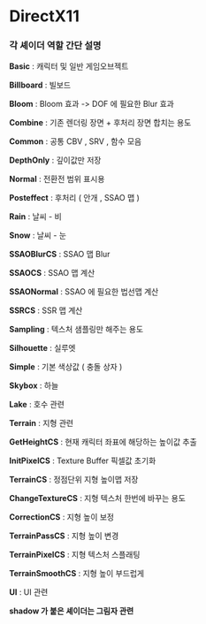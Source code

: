 # DirectX11
### 각 셰이더 역할 간단 설명



__Basic__             : 캐릭터 및 일반 게임오브젝트



__Billboard__         : 빌보드



__Bloom__             : Bloom 효과 -> DOF 에 필요한 Blur 효과



__Combine__           : 기존 렌더링 장면 + 후처리 장면 합치는 용도



__Common__            : 공통 CBV , SRV , 함수 모음



__DepthOnly__         : 깊이값만 저장



__Normal__            : 전환전 범위 표시용



__Posteffect__        : 후처리 ( 안개 , SSAO 맵 )



__Rain__              : 날씨 - 비



__Snow__              : 날씨 - 눈



__SSAOBlurCS__        : SSAO 맵 Blur



__SSAOCS__            : SSAO 맵 계산



__SSAONormal__        : SSAO 에 필요한 법선맵 계산



__SSRCS__             : SSR 맵 계산



__Sampling__          : 텍스처 샘플링만 해주는 용도



__Silhouette__        : 실루엣



__Simple__            : 기본 색상값 ( 충돌 상자 )



__Skybox__            : 하늘



__Lake__              : 호수 관련


__Terrain__           : 지형 관련



__GetHeightCS__       : 현재 캐릭터 좌표에 해당하는 높이값 추출



__InitPixelCS__       : Texture Buffer 픽셀값 초기화



__TerrainCS__         : 정점단위 지형 높이맵 저장



__ChangeTextureCS__   : 지형 텍스처 한번에 바꾸는 용도



__CorrectionCS__      : 지형 높이 보정



__TerrainPassCS__     : 지형 높이 변경



__TerrainPixelCS__    : 지형 텍스처 스플래팅



__TerrainSmoothCS__   : 지형 높이 부드럽게 



__UI__                : UI 관련




__shadow 가 붙은 셰이더는 그림자 관련__

